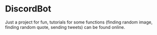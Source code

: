 # DiscordBot

Just a project for fun, tutorials for some functions (finding random image, finding random quote, sending tweets) can be found online.
